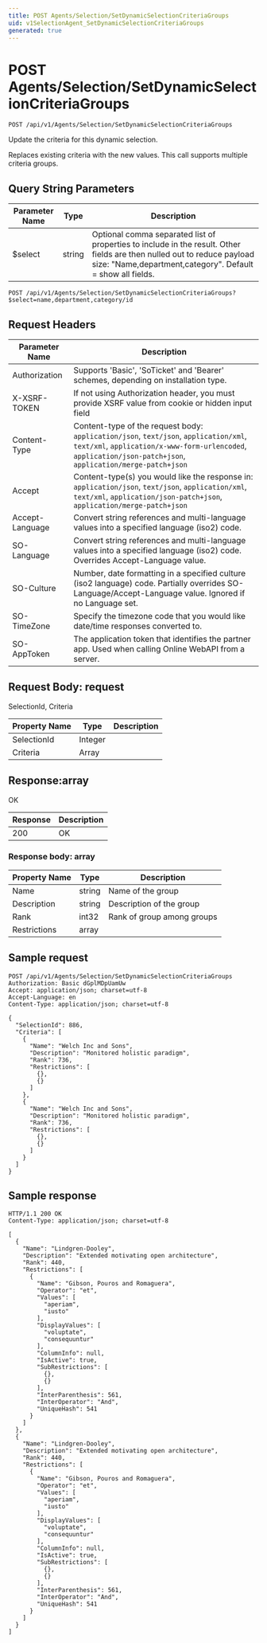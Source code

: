 ```yaml
---
title: POST Agents/Selection/SetDynamicSelectionCriteriaGroups
uid: v1SelectionAgent_SetDynamicSelectionCriteriaGroups
generated: true
---
```


# POST Agents/Selection/SetDynamicSelectionCriteriaGroups

```http
POST /api/v1/Agents/Selection/SetDynamicSelectionCriteriaGroups
```

Update the criteria for this dynamic selection.


Replaces existing criteria with the new values. This call supports multiple criteria groups.






## Query String Parameters

| Parameter Name | Type |  Description |
|----------------|------|--------------|
| $select | string |  Optional comma separated list of properties to include in the result. Other fields are then nulled out to reduce payload size: "Name,department,category". Default = show all fields. |

```http
POST /api/v1/Agents/Selection/SetDynamicSelectionCriteriaGroups?$select=name,department,category/id
```


## Request Headers

| Parameter Name | Description |
|----------------|-------------|
| Authorization  | Supports 'Basic', 'SoTicket' and 'Bearer' schemes, depending on installation type. |
| X-XSRF-TOKEN   | If not using Authorization header, you must provide XSRF value from cookie or hidden input field |
| Content-Type | Content-type of the request body: `application/json`, `text/json`, `application/xml`, `text/xml`, `application/x-www-form-urlencoded`, `application/json-patch+json`, `application/merge-patch+json` |
| Accept         | Content-type(s) you would like the response in: `application/json`, `text/json`, `application/xml`, `text/xml`, `application/json-patch+json`, `application/merge-patch+json` |
| Accept-Language | Convert string references and multi-language values into a specified language (iso2) code. |
| SO-Language | Convert string references and multi-language values into a specified language (iso2) code. Overrides Accept-Language value. |
| SO-Culture | Number, date formatting in a specified culture (iso2 language) code. Partially overrides SO-Language/Accept-Language value. Ignored if no Language set. |
| SO-TimeZone | Specify the timezone code that you would like date/time responses converted to. |
| SO-AppToken | The application token that identifies the partner app. Used when calling Online WebAPI from a server. |

## Request Body: request 

SelectionId, Criteria 

| Property Name | Type |  Description |
|----------------|------|--------------|
| SelectionId | Integer |  |
| Criteria | Array |  |

## Response:array

OK

| Response | Description |
|----------------|-------------|
| 200 | OK |

### Response body: array

| Property Name | Type |  Description |
|----------------|------|--------------|
| Name | string | Name of the group |
| Description | string | Description of the group |
| Rank | int32 | Rank of group among groups |
| Restrictions | array |  |

## Sample request

```http!
POST /api/v1/Agents/Selection/SetDynamicSelectionCriteriaGroups
Authorization: Basic dGplMDpUamUw
Accept: application/json; charset=utf-8
Accept-Language: en
Content-Type: application/json; charset=utf-8

{
  "SelectionId": 886,
  "Criteria": [
    {
      "Name": "Welch Inc and Sons",
      "Description": "Monitored holistic paradigm",
      "Rank": 736,
      "Restrictions": [
        {},
        {}
      ]
    },
    {
      "Name": "Welch Inc and Sons",
      "Description": "Monitored holistic paradigm",
      "Rank": 736,
      "Restrictions": [
        {},
        {}
      ]
    }
  ]
}
```

## Sample response

```http_
HTTP/1.1 200 OK
Content-Type: application/json; charset=utf-8

[
  {
    "Name": "Lindgren-Dooley",
    "Description": "Extended motivating open architecture",
    "Rank": 440,
    "Restrictions": [
      {
        "Name": "Gibson, Pouros and Romaguera",
        "Operator": "et",
        "Values": [
          "aperiam",
          "iusto"
        ],
        "DisplayValues": [
          "voluptate",
          "consequuntur"
        ],
        "ColumnInfo": null,
        "IsActive": true,
        "SubRestrictions": [
          {},
          {}
        ],
        "InterParenthesis": 561,
        "InterOperator": "And",
        "UniqueHash": 541
      }
    ]
  },
  {
    "Name": "Lindgren-Dooley",
    "Description": "Extended motivating open architecture",
    "Rank": 440,
    "Restrictions": [
      {
        "Name": "Gibson, Pouros and Romaguera",
        "Operator": "et",
        "Values": [
          "aperiam",
          "iusto"
        ],
        "DisplayValues": [
          "voluptate",
          "consequuntur"
        ],
        "ColumnInfo": null,
        "IsActive": true,
        "SubRestrictions": [
          {},
          {}
        ],
        "InterParenthesis": 561,
        "InterOperator": "And",
        "UniqueHash": 541
      }
    ]
  }
]
```